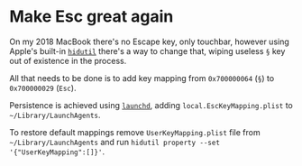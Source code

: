 # Make Esc great again

On my 2018 MacBook there's no Escape key, only touchbar, however using Apple's built-in [`hidutil`](https://developer.apple.com/library/archive/technotes/tn2450/_index.html) there's a way to change that, wiping useless `§` key out of existence in the process.

All that needs to be done is to add key mapping from `0x700000064` (`§`) to `0x700000029` (`Esc`).

Persistence is achieved using [`launchd`](https://www.launchd.info/), adding `local.EscKeyMapping.plist` to `~/Library/LaunchAgents`.

To restore default mappings remove `UserKeyMapping.plist` file from `~/Library/LaunchAgents` and run `hidutil property --set '{"UserKeyMapping":[]}'`.
